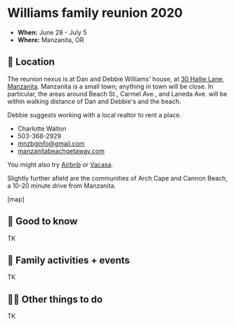 



# Williams family reunion 2020

- **When:** June 28 - July 5
- **Where:** Manzanita, OR


## 📍 Location

The reunion nexus is at Dan and Debbie Williams' house, at [30 Hallie Lane, Manzanita](https://goo.gl/maps/EYK9GneynYkbYz5w9). Manzanita is a small town; anything in town will be close. In particular, the areas around Beach St., Carmel Ave., and Laneda Ave. will be within walking distance of Dan and Debbie's and the beach.

Debbie suggests working with a local realtor to rent a place.

- Charlotte Walton
- 503-368-2929
- mnzbginfo@gmail.com
- [manzanitabeachgetaway.com](http://manzanitabeachgetaway.com)

You might also try [Airbnb](https://www.airbnb.com/s/Manzanita--OR) or [Vacasa](https://www.vacasa.com/usa/Oregon/Manzanita/).

Slightly further afield are the communities of Arch Cape and Cannon Beach, a 10-20 minute drive from Manzanita.

[map]


## 🤔 Good to know

TK

## 🎉 Family activities + events

TK

## 🏄‍♀️ Other things to do

TK





